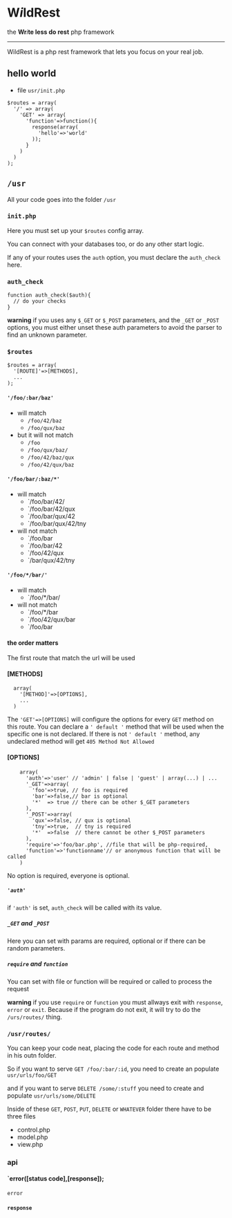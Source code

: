# **W***i***ldRest** 
the **Wr***i***te less do rest** php framework
___
WildRest is a php rest framework that lets you focus on your real job.

## hello world

* file `usr/init.php`

```
$routes = array(
  '/' => array(
    'GET' => array(
      'function'=>function(){
        response(array(
          'hello'=>'world'
        ));
      }
    )
  )
);
```


## `/usr`
All your code goes into the folder `/usr`


### `init.php`
Here you must set up your `$routes` config array.

You can connect with your databases too, or do any other start logic.

If any of your routes uses the `auth` option, you must declare the `auth_check` here.

### `auth_check`

```
function auth_check($auth){
  // do your checks
}
```

**warning** if you uses any `$_GET` or `$_POST` parameters, and the `_GET` or `_POST` options, you must either unset these auth parameters to avoid the parser to find an unknown parameter.



### `$routes`

```
$routes = array( 
  '[ROUTE]'=>[METHODS],
  ...
);

```

#### `'/foo/:bar/baz'` 

* will match 
  * `/foo/42/baz`
  * `/foo/qux/baz`
* but it will not match 
  * `/foo`
  * `/foo/qux/baz/`
  * `/foo/42/baz/qux`
  * `/foo/42/qux/baz`

#### `'/foo/bar/:baz/*'` 

* will match 
  * `/foo/bar/42/
  * `/foo/bar/42/qux
  * `/foo/bar/qux/42
  * `/foo/bar/qux/42/tny
* will not match
  * `/foo/bar
  * `/foo/bar/42
  * `/foo/42/qux
  * `/bar/qux/42/tny

#### `'/foo/*/bar/'` 
* will match
  * `/foo/*/bar/
* will not match
  * `/foo/*/bar
  * `/foo/42/qux/bar
  * `/foo/bar

#### the order matters
The first route that match the url will be used

#### [METHODS]

```
  array(
    '[METHOD]'=>[OPTIONS],
    ...
  )
```

The `'GET'=>[OPTIONS]` will configure the options for every `GET` method on this route. 
You can declare a `' default '` method that will be used when the specific one is not declared.
If there is not `' default '` method, any undeclared method will get `405 Method Not Allowed` 

#### [OPTIONS]
```
    array(
      'auth'=>'user' // 'admin' | false | 'guest' | array(...) | ...
      '_GET'=>array(
        'foo'=>true, // foo is required
        'bar'=>false,// bar is optional
        '*'  => true // there can be other $_GET parameters 
      ),
      '_POST'=>array(
        'qux'=>false, // qux is optional
        'tny'=>true,  // tny is required
        '*'  =>false  // there cannot be other $_POST parameters
      ),
      'require'=>'foo/bar.php', //file that will be php-required,
      'function'=>'functionname'// or anonymous function that will be called
    )
```
No option is required, everyone is optional.

##### `'auth'`
if `'auth'` is set, `auth_check` will be called with its value.

##### `_GET` and `_POST`
Here you can set with params are required, optional or if there can be random parameters.
 
##### `require` and `function`
You can set with file or function will be required or called to process the request

**warning** if you use `require` or `function` you must allways exit with `response`, `error` or `exit`. Because if the program do not exit, it will try to do the `/urs/routes/` thing. 

### `/usr/routes/`
You can keep your code neat, placing the code for each route and method in his outn folder.

So if you want to serve `GET /foo/:bar/:id`, you need to create an populate `usr/urls/foo/GET` 

and if you want to serve  `DELETE /some/:stuff` you need to create and populate `usr/urls/some/DELETE`

Inside of these `GET`, `POST`, `PUT`, `DELETE` or `WHATEVER` folder there have to be three files
* control.php
* model.php
* view.php

### api

#### `error([status code],[response]);
`error` 

#### `response`
